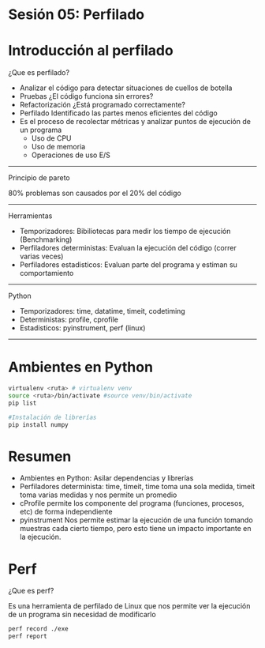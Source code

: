 # Sesión 05: Perfilado

# Introducción al perfilado

¿Que es perfilado?

- Analizar el código para detectar situaciones de cuellos de botella
- Pruebas ¿El código funciona sin errores?
- Refactorización ¿Está programado correctamente?
- Perfilado Identificado las partes menos eficientes del código
- Es el proceso de recolectar métricas y analizar puntos de ejecución de un programa
    - Uso de CPU
    - Uso de memoria
    - Operaciones de uso E/S

---

Principio de pareto

80% problemas son causados por el 20% del código

---

Herramientas

- Temporizadores: Bibiliotecas para medir los tiempo de ejecución (Benchmarking)
- Perfiladores deterministas: Evaluan la ejecución del código (correr varias veces)
- Perfiladores estadisticos: Evaluan parte del programa y estiman su comportamiento

---

Python

- Temporizadores: time, datatime, timeit, codetiming
- Deterministas: profile, cprofile
- Estadisticos: pyinstrument, perf (linux)

---

# Ambientes en Python

```bash
virtualenv <ruta> # virtualenv venv
source <ruta>/bin/activate #source venv/bin/activate
pip list

#Instalación de librerías
pip install numpy
```

# Resumen

- Ambientes en Python: Asilar dependencias y librerías
- Perfiladores determinista: time, timeit, time toma una sola medida, timeit toma varias medidas y nos permite un promedio
- cProfile permite los componente del programa (funciones, procesos, etc) de forma independiente
- pyinstrument Nos permite estimar la ejecución de una función tomando muestras cada cierto tiempo, pero esto tiene un impacto importante en la ejecución.

# Perf

¿Que es perf?

Es una herramienta de perfilado de Linux que nos permite ver la ejecución de un programa sin necesidad de modificarlo

```bash
perf record ./exe
perf report
```